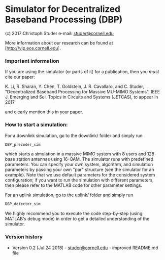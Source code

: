 # Simulator for Decentralized Baseband Processing (DBP)
(c) 2017 Christoph Studer 
e-mail: studer@cornell.edu 

More information about our research can be found at [http://vip.ece.cornell.edu].

### Important information 

If you are using the simulator (or parts of it) for a publication, then you *must* cite our paper:

K. Li, R. Sharan, Y. Chen, T. Goldstein, J. R. Cavallaro, and C. Studer, "Decentralized Baseband Processing for Massive MU-MIMO Systems", IEEE J. Emerging and Sel. Topics in Circuits and Systems (JETCAS), to appear in 2017

and clearly mention this in your paper.  

### How to start a simulation:

For a downlink simulation, go to the downlink/ folder and simply run

```sh
DBP_precoder_sim
```

which starts a simulation in a massive MIMO system with 8 users and 128 base station antennas using 16-QAM. The simulator runs with predefined parameters. You can specify your own system, algorithm, and simulation parameters by passing your own "par" structure (see the simulator for an example). Note that we use default parameters for the considered system configuration; if you want to run the simulation with different parameters, then please refer to the MATLAB code for other parameter settings.

For an uplink simulation, go to the uplink/ folder and simply run

```sh
DBP_detector_sim
```
 	
We highly recommend you to execute the code step-by-step (using MATLAB's debug mode) in order to get a detailed understanding of the simulator.

### Version history
* Version 0.2 (Jul 24 2018) - studer@cornell.edu  - improved README.md file
